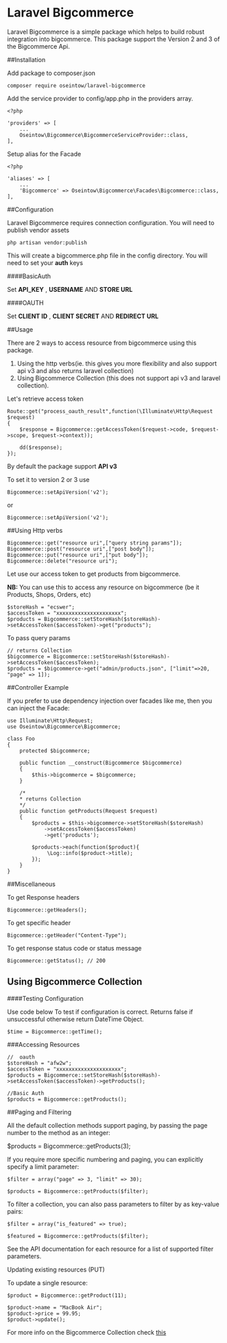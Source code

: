 # Laravel Bigcommerce

Laravel Bigcommerce is a simple package which helps to build robust integration into bigcommerce.
This package support the Version 2 and 3 of the Bigcommerce Api.

##Installation

Add package to composer.json

    composer require oseintow/laravel-bigcommerce

Add the service provider to config/app.php in the providers array.

```php5
<?php

'providers' => [
    ...
    Oseintow\Bigcommerce\BigcommerceServiceProvider::class,
],
```

Setup alias for the Facade

```php5
<?php

'aliases' => [
    ...
    'Bigcommerce' => Oseintow\Bigcommerce\Facades\Bigcommerce::class,
],
```

##Configuration

Laravel Bigcommerce requires connection configuration. You will need to publish vendor assets

    php artisan vendor:publish

This will create a bigcommerce.php file in the config directory. You will need to set your **auth** keys

####BasicAuth

Set **API_KEY** , **USERNAME** AND **STORE URL**

####OAUTH

Set **CLIENT ID** , **CLIENT SECRET** AND **REDIRECT URL**

##Usage

There are 2 ways to access resource from bigcommerce using this package.

1. Using the http verbs(ie. this gives you more flexibility and also support api v3 and also returns laravel collection)
2. Using Bigcommerce Collection (this does not support api v3 and laravel collection).

Let's retrieve access token

```php5
Route::get("process_oauth_result",function(\Illuminate\Http\Request $request)
{
    $response = Bigcommerce::getAccessToken($request->code, $request->scope, $request->context));

    dd($response);
});
```

By default the package support **API v3**

To set it to version 2 or 3 use

```php5
Bigcommerce::setApiVersion('v2');
```

or

```php5
Bigcommerce::setApiVersion('v2');
```

##Using Http verbs

```php5
Bigcommerce::get("resource uri",["query string params"]);
Bigcommerce::post("resource uri",["post body"]);
Bigcommerce::put("resource uri",["put body"]);
Bigcommerce::delete("resource uri");
```

Let use our access token to get products from bigcommerce.

**NB:** You can use this to access any resource on bigcommerce (be it Products, Shops, Orders, etc)

```php5
$storeHash = "ecswer";
$accessToken = "xxxxxxxxxxxxxxxxxxxxx";
$products = Bigcommerce::setStoreHash($storeHash)->setAccessToken($accessToken)->get("products");
```

To pass query params

```php5
// returns Collection
$bigcommerce = Bigcommerce::setStoreHash($storeHash)->setAccessToken($accessToken);
$products = $bigcommerce->get("admin/products.json", ["limit"=>20, "page" => 1]);
```

##Controller Example

If you prefer to use dependency injection over facades like me, then you can inject the Facade:

```php5
use Illuminate\Http\Request;
use Oseintow\Bigcommerce\Bigcommerce;

class Foo
{
    protected $bigcommerce;

    public function __construct(Bigcommerce $bigcommerce)
    {
        $this->bigcommerce = $bigcommerce;
    }

    /*
    * returns Collection
    */
    public function getProducts(Request $request)
    {
        $products = $this->bigcommerce->setStoreHash($storeHash)
            ->setAccessToken($accessToken)
            ->get('products');

        $products->each(function($product){
             \Log::info($product->title);
        });
    }
}
```

##Miscellaneous

To get Response headers

```php5
Bigcommerce::getHeaders();
```

To get specific header
```php5
Bigcommerce::getHeader("Content-Type");
```

To get response status code or status message
```php5
Bigcommerce::getStatus(); // 200
```

## Using Bigcommerce Collection

####Testing Configuration

Use code below To test if configuration is correct. Returns false if unsuccessful otherwise return DateTime Object.

```php5
$time = Bigcommerce::getTime();
```

###Accessing Resources
```php5
//  oauth
$storeHash = "afw2w";
$accessToken = "xxxxxxxxxxxxxxxxxxxxx";
$products = Bigcommerce::setStoreHash($storeHash)->setAccessToken($accessToken)->getProducts();

//Basic Auth
$products = Bigcommerce::getProducts();
```


##Paging and Filtering

All the default collection methods support paging, by passing the page number to the method as an integer:

$products = Bigcommerce::getProducts(3);

If you require more specific numbering and paging, you can explicitly specify a limit parameter:

```php5
$filter = array("page" => 3, "limit" => 30);

$products = Bigcommerce::getProducts($filter);
```

To filter a collection, you can also pass parameters to filter by as key-value pairs:

```php5
$filter = array("is_featured" => true);

$featured = Bigcommerce::getProducts($filter);
```

See the API documentation for each resource for a list of supported filter parameters.

Updating existing resources (PUT)

To update a single resource:

```php5
$product = Bigcommerce::getProduct(11);

$product->name = "MacBook Air";
$product->price = 99.95;
$product->update();
```

For more info on the Bigcommerce Collection check [this](https://packagist.org/packages/bigcommerce/api)

















